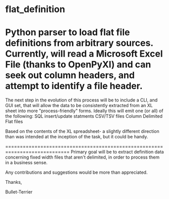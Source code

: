 # flat_definition
Python parser to load flat file definitions from arbitrary sources.
Currently, will read a Microsoft Excel File (thanks to OpenPyXl) and can 
seek out column headers, and attempt to identify a file header.
============================================================================

The next step in the evolution of this process will be to include a CLI, and
GUI set, that will allow the data to be consistently extracted from an XL 
sheet into more "process-friendly" forms. Ideally this will emit one (or all)
of the following:
    SQL insert/update statments
    CSV/TSV files
    Column Delimited Flat files

Based on the contents of the XL spreadsheet- a slightly different direction
than was intended at the inception of the task, but it could be handy.



============================================================================
Primary goal will be to extract definition data concerning fixed width files
that aren't delimited, in order to process them in a business sense.

Any contributions and suggestions would be more than appreciated.

Thanks,

Bullet-Terrier
